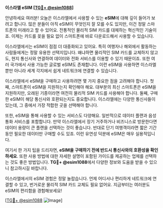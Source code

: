 **이스라엘 eSIM [[TG💪+ @esim1088](https://t.me/s/esim1088)]**

안녕하세요 여러분! 오늘은 이스라엘에서 사용할 수 있는 **eSIM**에 대해 깊이 들어가 보려고 합니다. 많은 분들이 아직 eSIM이 무엇인지 잘 모를 수도 있지만, 이건 정말 스마트폰의 미래라고 할 수 있어요. 전통적인 물리적 SIM 카드를 대체하는 혁신적인 기술이죠. 이제는 카드를 꽂을 필요 없이 스마트폰에 바로 다운로드해서 사용할 수 있습니다.

이스라엘에서는 eSIM이 점점 더 대중화되고 있어요. 특히 여행자나 해외에서 활동하는 사람들에게는 정말 유용한 선택지입니다. 왜냐하면 물리적인 SIM 카드를 교체하지 않고도, 현지 통신사와 연결하여 데이터와 전화 서비스를 이용할 수 있기 때문이죠. 또한 여러 국가에서 사용 가능한 글로벌 eSIM도 존재합니다. 이런 eSIM을 사용하면 이스라엘뿐만 아니라 세계 각지에서 쉽게 네트워크에 연결할 수 있습니다.

이스라엘에서 eSIM을 구매하고 사용하려면 몇 가지 중요한 점을 고려해야 합니다. 첫째, 스마트폰이 eSIM을 지원하는지 확인해야 해요. 대부분의 최신 스마트폰은 eSIM을 지원하지만, 오래된 기종이라면 여전히 물리적 SIM 카드를 사용해야 합니다. 둘째, 구매한 eSIM이 해당 통신사와 호환되는지도 중요합니다. 이스라엘에는 다양한 통신사들이 있는데, 그 중에서 가장 적합한 곳을 선택해야 합니다.

또한, eSIM을 통해 사용할 수 있는 서비스도 다양해요. 일반적으로 데이터 플랜과 음성 통화 서비스를 포함합니다. 만약 이스라엘에서 장기 거주하거나 비즈니스로 방문한다면 데이터 용량이 큰 플랜을 선택하는 것이 좋습니다. 반대로 단기 여행객이라면 짧은 기간 동안 필요한 데이터만 구매할 수도 있죠. 이런 유연성 덕분에 eSIM은 매우 실용적입니다.

여기서 한 가지 팁을 드리자면, **eSIM을 구매하기 전에 반드시 통신사와의 호환성을 확인하세요**. 또한 사용 방법에 대한 자세한 설명이 포함된 가이드를 제공하는 업체를 선택하는 것도 좋은 방법입니다. **TG💪+ @esim1088**에서 다양한 정보와 도움을 받을 수 있으니 참고하시길 바랍니다.

이스라엘에서의 eSIM 경험은 정말 놀랍습니다. 언제 어디서나 편리하게 네트워크에 연결할 수 있고, 번거로운 물리적 SIM 카드 교체도 필요 없어요. 지금부터는 여러분도 eSIM의 편리함을 경험해보세요! 

[[TG💪+ @esim1088](https://t.me/s/esim1088) ![Image](https://i.postimg.cc/Y0z9fWf4/image.png)]